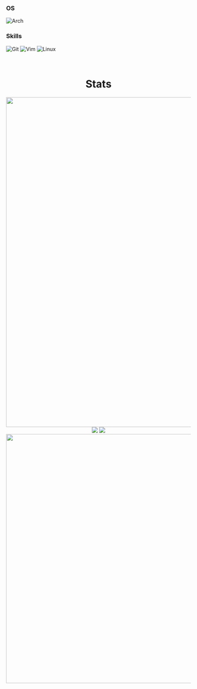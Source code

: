 ### OS
![Arch](https://img.shields.io/badge/Arch%20Linux-1793D1?logo=arch-linux&logoColor=fff&style=for-the-badge)
### Skills 
![Git](https://img.shields.io/badge/git-%23F05033.svg?style=for-the-badge&logo=git&logoColor=white) ![Vim](https://img.shields.io/badge/VIM-%2311AB00.svg?style=for-the-badge&logo=vim&logoColor=white) ![Linux](https://img.shields.io/badge/Linux-FCC624?style=for-the-badge&logo=linux&logoColor=black)


<br>

</h1>
<h1 align="center">
  Stats</h4>
</h1>

<p align="center">
  
  <img src="https://activity-graph.herokuapp.com/graph?username=4k1v&hide_title=true&bg_color=44454d&color=cfeefc&line=80cbc4&point=ffffff&area=false&hide_border=true" width="900"/>
  
  <img src="https://github-profile-summary-cards.vercel.app/api/cards/repos-per-language?username=4k1v&theme=nord_dark"/>
  
  <img src="https://github-profile-summary-cards.vercel.app/api/cards/most-commit-language?username=4k1v&theme=nord_dark" />
  
  <img src="https://github-readme-streak-stats.herokuapp.com/?user=4k1v&theme=onedark" width="680" />
  
</p>
